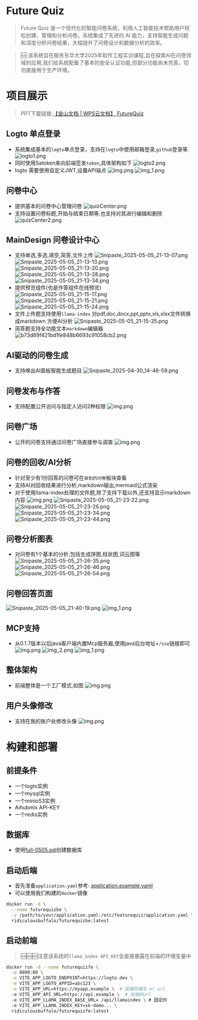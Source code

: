 # Future Quiz

> Future Quiz 是一个现代化的智能问卷系统，利用人工智能技术帮助用户轻松创建、管理和分析问卷。系统集成了先进的 AI
> 能力，支持智能生成问题和深度分析问卷结果，大幅提升了问卷设计和数据分析的效率。

> 🆘 该系统旨在服务东华大学2025年软件工程实训课程,旨在探索AI在问卷领域的应用,我们给系统配备了基本的安全认证功能,但部分功能尚未完善，切勿直接用于生产环境。

# 项目展示

> PPT下载链接:[【金山文档 | WPS云文档】 FutureQuiz ](https://kdocs.cn/l/cdnORUBURMQn)

## Logto 单点登录

- 系统集成基本的`logto`单点登录，支持在`logto`中使用邮箱登录,`github`登录等.
  ![logto1.png](img%2Flogto1.png)
- 同时使用Satoken来向前端签发`token`,具体架构如下
  ![logto2.png](img%2Flogto2.png)
- logto 需要使用自定义JWT,设置API端点
  ![img.png](img%2Flogto%2Fimg.png)
  ![img_1.png](img%2Flogto%2Fimg_1.png)

## 问卷中心

- 提供基本的问卷中心管理问卷
  ![quizCenter.png](img%2FquizCenter.png)
- 支持设置问卷标题,开始与结束日期等,也支持对其进行编辑和删除
  ![quizCenter2.png](img%2FquizCenter2.png)

## MainDesign 问卷设计中心

- 支持单选,多选,填空,简答,文件上传
  ![Snipaste_2025-05-05_21-13-07.png](img%2Fquizdesign%2FSnipaste_2025-05-05_21-13-07.png)
  ![Snipaste_2025-05-05_21-13-13.png](img%2Fquizdesign%2FSnipaste_2025-05-05_21-13-13.png)
  ![Snipaste_2025-05-05_21-13-20.png](img%2Fquizdesign%2FSnipaste_2025-05-05_21-13-20.png)
  ![Snipaste_2025-05-05_21-13-28.png](img%2Fquizdesign%2FSnipaste_2025-05-05_21-13-28.png)
  ![Snipaste_2025-05-05_21-13-34.png](img%2Fquizdesign%2FSnipaste_2025-05-05_21-13-34.png)
- 提供预览组件(也是作答组件在线预览)
  ![Snipaste_2025-05-05_21-15-17.png](img%2Fquizdesign%2Fpreview%2FSnipaste_2025-05-05_21-15-17.png)
  ![Snipaste_2025-05-05_21-15-21.png](img%2Fquizdesign%2Fpreview%2FSnipaste_2025-05-05_21-15-21.png)
  ![Snipaste_2025-05-05_21-15-24.png](img%2Fquizdesign%2Fpreview%2FSnipaste_2025-05-05_21-15-24.png)
- 文件上传题支持使用`llama-index` 对pdf,doc,docx,ppt,pptx,xls,xlsx文件转换成markdown 方便AI分析
  ![Snipaste_2025-05-05_21-15-35.png](img%2Fquizdesign%2Fpreview%2FSnipaste_2025-05-05_21-15-35.png)
- 简答题支持全功能文本`markdown`编辑器
  ![b73d69f421bd1fe848b6693c91058cb2.png](img%2Fquizdesign%2Fpreview%2Fb73d69f421bd1fe848b6693c91058cb2.png)

## AI驱动的问卷生成

- 支持唤出AI面板智能生成题目
  ![Snipaste_2025-04-30_14-46-59.png](img%2Fquizdesign%2FSnipaste_2025-04-30_14-46-59.png)

## 问卷发布与作答

- 支持配置公开访问与指定人访问2种权限
  ![img.png](img%2Fquizpublish%2Fimg.png)

## 问卷广场

- 公开的问卷支持通过问卷广场直接参与调查
  ![img.png](img%2Fquizdesign%2FquizSquare%2Fimg.png)

## 问卷的回收/AI分析

- 针对至少有1份回答的问卷可在`收到的问卷`板块查看
- 支持AI对回收结果进行分析,markdown输出,mermaid公式渲染
- 对于使用llama-index处理的文件题,除了支持下载以外,还支持显示markdown内容
  ![img.png](img%2Fquizdesign%2Fdisplay%2Fimg.png)
  ![Snipaste_2025-05-05_21-23-22.png](img%2Fquizdesign%2Fdisplay%2FSnipaste_2025-05-05_21-23-22.png)
  ![Snipaste_2025-05-05_21-23-26.png](img%2Fquizdesign%2Fdisplay%2FSnipaste_2025-05-05_21-23-26.png)
  ![Snipaste_2025-05-05_21-23-34.png](img%2Fquizdesign%2Fdisplay%2FSnipaste_2025-05-05_21-23-34.png)
  ![Snipaste_2025-05-05_21-23-44.png](img%2Fquizdesign%2Fdisplay%2FSnipaste_2025-05-05_21-23-44.png)

## 问卷分析图表

- 对问卷有1个基本的分析,包括生成饼图,柱状图,词云图等
  ![Snipaste_2025-05-05_21-26-35.png](img%2Fquizdesign%2Fanalysis%2FSnipaste_2025-05-05_21-26-35.png)
  ![Snipaste_2025-05-05_21-26-46.png](img%2Fquizdesign%2Fanalysis%2FSnipaste_2025-05-05_21-26-46.png)
  ![Snipaste_2025-05-05_21-26-54.png](img%2Fquizdesign%2Fanalysis%2FSnipaste_2025-05-05_21-26-54.png)

## 问卷回答页面

![Snipaste_2025-05-05_21-40-19.png](img%2FSnipaste_2025-05-05_21-40-19.png)
![img_1.png](img%2Fimg_1.png)

## MCP支持

- 从0.1.7版本以后java客户端内置Mcp服务器,使用java后台地址+`/sse`链接即可
  ![img.png](img%2Fmcp%2Fimg.png)
  ![img_2.png](img%2Fmcp%2Fimg_2.png)
  ![img_1.png](img%2Fmcp%2Fimg_1.png)

## 整体架构

- 前端整体是一个工厂模式,如图
  ![img.png](img%2Fquizdesign%2Fimg.png)

## 用户头像修改

- 支持在我的账户处修改头像
  ![img.png](img%2Fimg.png)

# 构建和部署

## 前提条件

- 一个logto实例
- 一个mysql实例
- 一个minioS3实例
- Aihubmix API-KEY
- 一个redis实例

## 数据库

- 使用[full-0505.sql](src%2Fmain%2Fresources%2Fsql%2Ffull-0505.sql)创建数据库

## 启动后端

- 首先准备`application.yaml`参考:
  [application.example.yaml](src%2Fmain%2Fresources%2Fapplication.example.yaml)
- 可以使用我们构建的`docker`镜像

```bash
docker run -d \
  --name futurequizbe \
  -v /path/to/your/application.yaml:/etc/featurequiz/application.yaml \
  ridiculousbuffalo/futurequizbe:latest
```

## 启动前端

> 🆘🆘🆘注意该系统的`llama_index API_KEY`会直接暴露在前端的环境变量中

```bash
docker run -d --name futurequizfe \
  -p 8080:80 \
  -e VITE_APP_LOGTO_ENDPOINT=https://logto.dev \
  -e VITE_APP_LOGTO_APPID=abc123 \
  -e VITE_APP_URL=https://myapp.example \  # 前端的域名 or url
  -e VITE_APP_API_URL=https://api.example \  # 后端的url
  -e VITE_APP_LLAMA_INDEX_BASE_URL= /api/llamaindex \ # 固定的
  -e VITE_APP_LLAMA_INDEX_KEY=sk-demo... \
  ridiculousbuffalo/futurequizfe:latest
```